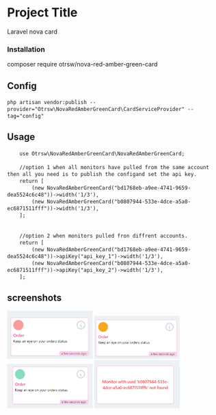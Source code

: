 # Project Title

Laravel nova card

### Installation

composer require otrsw/nova-red-amber-green-card

## Config

    php artisan vendor:publish --provider="Otrsw\NovaRedAmberGreenCard\CardServiceProvider" --tag="config"

## Usage

        use Otrsw\NovaRedAmberGreenCard\NovaRedAmberGreenCard;

        //option 1 when all monitors have pulled from the same account then all you need is to publish the configand set the api key.
        return [
            (new NovaRedAmberGreenCard("bd1768eb-a9ee-4741-9659-dea5524c6c48"))->width('1/3'),
            (new NovaRedAmberGreenCard("b0807944-533e-4dce-a5a0-ec6871511fff"))->width('1/3'),
        ];


        //option 2 when monitors pulled fron diffrent accounts.
        return [
            (new NovaRedAmberGreenCard("bd1768eb-a9ee-4741-9659-dea5524c6c48"))->apiKey("api_key_1")->width('1/3'),
            (new NovaRedAmberGreenCard("b0807944-533e-4dce-a5a0-ec6871511fff"))->apiKey("api_key_2")->width('1/3'),
        ];

## screenshots
<img src="img/red.png" width="200">
<img src="img/amber.png" width="200">
<img src="img/green.png" width="200">
<img src="img/monitor_not_found.png" width="200">

